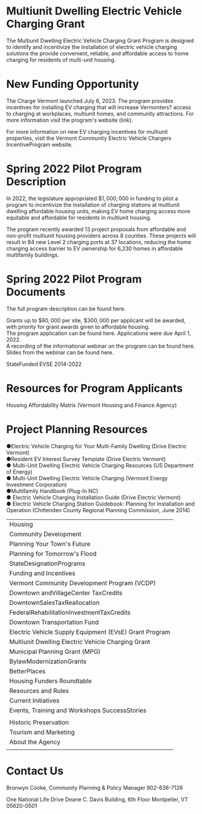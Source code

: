 # Multiunit Dwelling Electric Vehicle Charging Grant  

The Multiunit Dwelling Electric Vehicle Charging Grant Program is designed to identify and incentivize the installation of electric vehicle charging solutions the provide convenient, reliable, and affordable access to home charging for residents of multi-unit housing.  

# New Funding Opportunity  

The Charge Vermont launched July 6, 2023. The program provides incentives for installing EV charging that will increase Vermonters? access to charging at workplaces, multiunit homes, and community attractions. For more information visit the program's website (link).  

For more information on new EV charging incentives for multiunit properties, visit the Vermont Community Electric Vehicle Chargers IncentiveProgram website.  

# Spring 2022 Pilot Program Description  

In 2022, the legislature appropriated $\$1,000,000$ in funding to pilot a program to incentivize the installation of charging stations at multiunit dwelling affordable housing units, making EV home charging access more equitable and affordable for residents in multiunit housing.  

The program recently awarded 13 project proposals from affordable and non-profit multiunit housing providers across 8 counties. These projects will result in 84 new Level 2 charging ports at 37 locations, reducing the home charging access barrier to EV ownership for 6,230 homes in affordable multifamily buildings.  

# Spring 2022 Pilot Program Documents  

The full program description can be found here.  

Grants up to $\$80,000$ per site, $\$300,000$ per applicant will be awarded, with priority for grant awards given to affordable housing.   
The program application can be found here. Applications were due April 1, 2022.   
A recording of the informational webinar on the program can be found here.   
Slides from the webinar can be found here.  

StateFunded EVSE 2014-2022  

# Resources for Program Applicants  

Housing Affordability Matrix (Vermont Housing and Finance Agency)  

# Project Planning Resources  

●Electric Vehicle Charging for Your Multi-Family Dwelling (Drive Electric Vermont)   
●Resident EV Interest Survey Template (Drive Electric Vermont)   
● Multi-Unit Dwelling Electric Vehicle Charging Resources (US Department of Energy)   
● Multi-Unit Dwelling Electric Vehicle Charging (Vermont Energy Investment Corporation)   
●Multifamily Handbook (Plug-In NC)   
● Electric Vehicle Charging Installation Guide (Drive Electric Vermont)   
● Electric Vehicle Charging Station Guidebook: Planning for Installation and Operation (Chittenden County Regional Planning Commission, June 2014)  

<html><body><table><tr><td>Housing</td></tr><tr><td>Community Development</td></tr><tr><td>Planning Your Town's Future</td></tr><tr><td>Planning for Tomorrow's Flood</td></tr><tr><td>StateDesignationPrograms</td></tr><tr><td>Funding and Incentives</td></tr><tr><td>Vermont Community Development Program (VCDP)</td></tr><tr><td>Downtown andVillageCenter TaxCredits</td></tr><tr><td>DowntownSalesTaxReallocation</td></tr><tr><td>FederalRehabilitationInvestmentTaxCredits</td></tr><tr><td>Downtown Transportation Fund</td></tr><tr><td>Electric Vehicle Supply Equipment (EVsE) Grant Program</td></tr><tr><td>Multiunit Dwelling Electric Vehicle Charging Grant</td></tr><tr><td>Municipal Planning Grant (MPG)</td></tr><tr><td>BylawModernizationGrants</td></tr><tr><td>BetterPlaces</td></tr><tr><td>Housing Funders Roundtable</td></tr><tr><td>Resources and Rules</td></tr><tr><td>Current Initiatives</td></tr><tr><td>Events, Training and Workshops SuccessStories</td></tr><tr><td></td></tr><tr><td>Historic Preservation</td></tr><tr><td>Tourism and Marketing</td></tr><tr><td>About the Agency</td></tr><tr><td></td></tr></table></body></html>  

# Contact Us  

Bronwyn Cooke, Community Planning & Policy Manager 802-636-7126  

One National Life Drive Deane C. Davis Building, 6th Floor Montpelier, VT 05620-0501  
